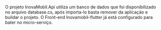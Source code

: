 O projeto InovaMobil.Api utiliza um banco de dados que foi disponibilizado no arquivo database.cs, após importa-lo basta remover da aplicação e buildar o projeto. O Front-end Inovamobil-flutter já está configurado para bater no micro-serviço.
